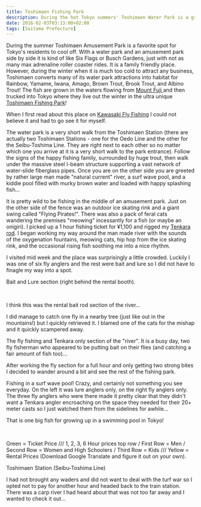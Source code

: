 ```yaml
---
title: Toshimaen Fishing Park
description: During the hot Tokyo summers' Toshimaen Water Park is a great spot to cool off, but during the winter it becomes the famous Toshimaen Fishing Park...
date: 2016-02-03T03:13:00+02:00
tags: [Saitama Prefecture]
---
```

<div class=“text-lg m-2”>
<p class="mb-2">During the summer Toshimaen Amusement Park is a favorite spot for Tokyo's residents to cool off. With a water park and an amusement park side by side it is kind of like Six Flags or Busch Gardens, just with not as many max adrenaline roller coaster rides. It is a family friendly place. However, during the winter when it is much too cold to attract any business, Toshimaen converts many of its water park attractions into habitat for Rainbow, Yamame, Iwana, Amago, Brown Trout, Brook Trout, and Albino Trout! The fish are grown in the waters flowing from <a href="https://www.fallfishtenkara.com/climbing-mount-fuji/" target="_blank" rel="noopener noreferrer">Mount Fuji </a>and then trucked into Tokyo where they live out the winter in the ultra unique <a href="https://www.t-fishingarea.com/" target="_blank" rel="noopener noreferrer">Toshimaen Fishing Park</a>!</p>

<p class="mt-2 mb-2">When I first read about this place on <a href="https://kawasakiflyfishing.wordpress.com/2016/01/01/fishing-in-a-theme-park-in-tokyo/" target="_blank" rel="noopener noreferrer">Kawasaki Fly Fishing</a> I could not believe it and had to go see it for myself.</p>



<p class="mt-2 mb-2">The water park is a very short walk from the Toshimaen Station (there are actually two Toshimaen Stations - one for the Oedo Line and the other for the Seibu-Toshima Line. They are right next to each other so no matter which one you arrive at it is a very short walk to the park entrance). Follow the signs of the happy fishing family, surrounded by huge trout, then walk under the massive steel I-beam structure supporting a vast network of water-slide fiberglass pipes. Once you are on the other side you are greeted by rather large man made "natural current" river, a surf wave pool, and a kiddie pool filled with murky brown water and loaded with happy splashing fish...</p>


<p class="mt-2 mb-2">It is pretty wild to be fishing in the middle of an amusement park. Just on the other side of the fence was an outdoor ice skating rink and a giant swing called "Flying Pirates!". There was also a pack of feral cats wandering the premises "meowing" incessantly for a fish (or maybe an onigiri). I picked up a 1 hour fishing ticket for ¥1,100 and rigged my <a href="https://www.fallfishtenkara.com/my-tenkara-rods/" target="_blank" rel="noopener noreferrer">Tenkara rod</a>. I began working my way around the man made river with the sounds of the oxygenation fountains, meowing cats, hip hop from the ice skating rink, and the occasional rising fish soothing me into a nice rhythm.</p>


<p class="mt-2 mb-2">I visited mid week and the place was surprisingly a little crowded. Luckily I was one of six fly anglers and the rest were bait and lure so I did not have to finagle my way into a spot.</p>

<p class="mt-2 mb-2">Bait and Lure section (right behind the rental booth).</p>

&nbsp;

<p class="mt-2 mb-2">I think this was the rental bait rod section of the river...</p>

<p class="mt-2 mb-2">I did manage to catch one fly in a nearby tree (just like out in the mountains!) but I quickly retrieved it. I blamed one of the cats for the mishap and it quickly scampered away.</p>

<p class="mt-2 mb-2">The fly fishing and Tenkara only section of the "river". It is a busy day, two fly fisherman who appeared to be putting bait on their flies (and catching a fair amount of fish too)...</p>

<p class="mt-2 mb-2">After working the fly section for a full hour and only getting two strong bites I decided to wander around a bit and see the rest of the fishing park.</p>


<p class="mt-2 mb-2">Fishing in a surf wave pool! Crazy, and certainly not something you see everyday. On the left it was lure anglers only, on the right fly anglers only. The three fly anglers who were there made it pretty clear that they didn't want a Tenkara angler encroaching on the space they needed for their 20+ meter casts so I just watched them from the sidelines for awhile...</p>

<p class="mt-2 mb-2">That is one big fish for growing up in a swimming pool in Tokyo!</p>

&nbsp;

<p class="mt-2 mb-2">Green = Ticket Price /// 1, 2, 3, 6 Hour prices top row / First Row = Men / Second Row = Women and High Schoolers / Third Row = Kids /// Yellow = Rental Prices (Download Google Translate and figure it out on your own).</p>

<p class="mt-2 mb-2">Toshimaen Station (Seibu-Toshima Line)</p>

<p class="mt-2 mb-2">I had not brought any waders and did not want to deal with the turf war so I opted not to pay for another hour and headed back to the train station. There was a carp river I had heard about that was not too far away and I wanted to check it out...</p>

<img class="w-8/12 rounded-lg shadow-lg mx-auto" src="" alt="" />
</div>

